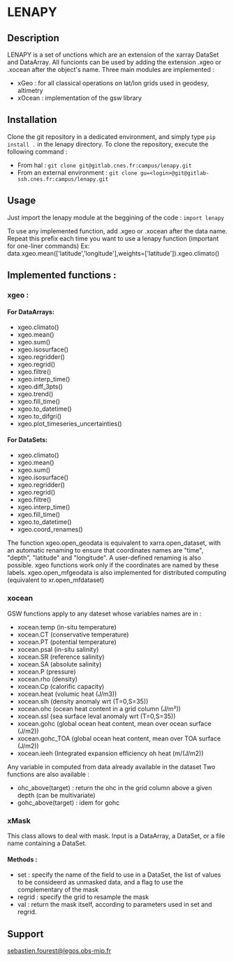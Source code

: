 # LENAPY

## Description
LENAPY is a set of unctions which are an extension of the xarray DataSet and DataArray. All funcionts can be used by adding the extension .xgeo or .xocean after the object's name. Three main modules are implemented :
 * xGeo : for all classical operations on lat/lon grids used in geodesy, altimetry
 * xOcean : implementation of the gsw library


## Installation
Clone the git repository in a dedicated environment, and simply type ``pip install .`` in the lenapy directory.
To clone the repository, execute the following command :
 * From hal :
 ``git clone git@gitlab.cnes.fr:campus/lenapy.git``
 * From an external environment :
 ``git clone gu=<login>@git@gitlab-ssh.cnes.fr:campus/lenapy.git``

## Usage
Just import the lenapy module at the beggining of the code :
``
import lenapy
``

To use any implemented function, add .xgeo or .xocean after the data name. Repeat this prefix each time you want to use a lenapy function (important for one-liner commands)
Ex:
data.xgeo.mean(['latitude','longitude'],weights=['latitude']).xgeo.climato()

## Implemented functions :
### xgeo :
#### For DataArrays:
* xgeo.climato()
* xgeo.mean()
* xgeo.sum()
* xgeo.isosurface()
* xgeo.regridder()
* xgeo.regrid()
* xgeo.filtre()
* xgeo.interp_time()
* xgeo.diff_3pts()
* xgeo.trend()
* xgeo.fill_time()
* xgeo.to_datetime()
* xgeo.to_difgri()
* xgeo.plot_timeseries_uncertainties()

#### For DataSets:
* xgeo.climato()
* xgeo.mean()
* xgeo.sum()
* xgeo.isosurface()
* xgeo.regridder()
* xgeo.regrid()
* xgeo.filtre()
* xgeo.interp_time()
* xgeo.fill_time()
* xgeo.to_datetime()
* xgeo.coord_renames()

The function xgeo.open_geodata is equivalent to xarra.open_dataset, with an automatic renaming to ensure that coordinates names are "time", "depth", "latitude" and "longitude". A user-defined renaming is also possible. xgeo functions work only if the coordinates are named by these labels.
xgeo.open_mfgeodata is also implemented for distributed computing (equivalent to xr.open_mfdataset)

### xocean
GSW functions apply to any dateset whose variables names are in :
* xocean.temp (in-situ temperature)
* xocean.CT (conservative temperature)
* xocean.PT (potential temperature)
* xocean.psal (in-situ salinity)
* xocean.SR (reference salinity)
* xocean.SA (absolute salinity)
* xocean.P (pressure)
* xocean.rho (density)
* xocean.Cp (calorific capacity)
* xocean.heat (volumic heat (J/m3))
* xocean.slh (density anomaly wrt (T=0,S=35))
* xocean.ohc (ocean heat content in a grid column (J/m²))
* xocean.ssl (sea surface leval anomaly wrt (T=0,S=35))
* xocean.gohc (global ocean heat content, mean over ocean surface (J/m2))
* xocean.gohc_TOA (global ocean heat content, mean over TOA surface (J/m2))
* xocean.ieeh (Integrated expansion efficiency oh heat (m/(J/m2))

Any variable in computed from data already available  in the dataset
Two functions are also available :
* ohc_above(target) : return the ohc in the grid column above a given depth (can be multivariate)
* gohc_above(target) : idem for gohc

### xMask
This class allows to deal with mask. Input is a DataArray, a DataSet, or a file name containing a DataSet.

#### Methods :
* set : specify the name of the field to use in a DataSet, the list of values to be consideerd as unmasked data, and a flag to use the complementary of the mask
* regrid : specify the grid to resample the mask
* val : return the mask itself, according to parameters used in set and regrid.


## Support
sebastien.fourest@legos.obs-mip.fr

